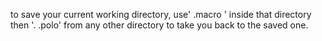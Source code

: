 to save your current working directory, use' .macro ' inside that directory then '. .polo' from any other directory to take you back to the saved one.
